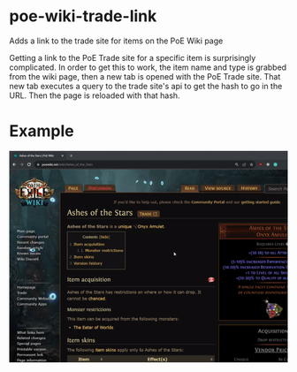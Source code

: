 # poe-wiki-trade-link

Adds a link to the trade site for items on the PoE Wiki page

Getting a link to the PoE Trade site for a specific item is surprisingly complicated. In order to get this to work, the item name and type is grabbed from the wiki page, then a new tab is opened with the PoE Trade site. That new tab executes a query to the trade site's api to get the hash to go in the URL. Then the page is reloaded with that hash.

# Example

![](https://github.com/SeaStove/poe-wiki-trade-link/blob/main/images/example.gif)
